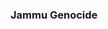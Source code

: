 ### Jammu Genocide

<!--
**JammuGenocide/JammuGenocide** is a ✨ _special_ ✨ repository because its `README.md` (this file) appears on your GitHub profile.

The Jammu genocide is project to collect and save the data, information, testimonies and media about Jammu Genocide.

-->
